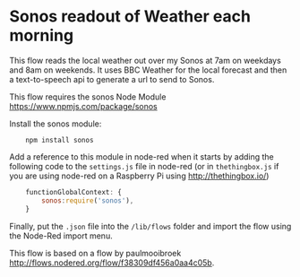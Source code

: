 Sonos readout of Weather each morning
=====================================

This flow reads the local weather out over my Sonos at 7am on weekdays and 8am on weekends. It uses BBC Weather for the local forecast and then a text-to-speech api to generate a url to send to Sonos.

This flow requires the sonos Node Module https://www.npmjs.com/package/sonos

Install the sonos module:

```
	npm install sonos
```

Add a reference to this module in node-red when it starts by adding the following code to the `settings.js` file in node-red (or in `thethingbox.js` if you are using node-red on a Raspberry Pi using http://thethingbox.io/)

```javascript
    functionGlobalContext: {
        sonos:require('sonos'),
    }
```

Finally, put the `.json` file into the `/lib/flows` folder and import the flow using the Node-Red import menu.

This flow is based on a flow by paulmooibroek http://flows.nodered.org/flow/f38309df456a0aa4c05b.

